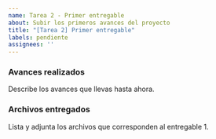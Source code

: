 ```yaml
---
name: Tarea 2 - Primer entregable
about: Subir los primeros avances del proyecto
title: "[Tarea 2] Primer entregable"
labels: pendiente
assignees: ''
---
```


### Avances realizados
Describe los avances que llevas hasta ahora.

### Archivos entregados
Lista y adjunta los archivos que corresponden al entregable 1.
